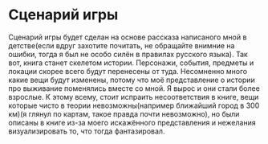 # Сценарий игры
Сценарий игры будет сделан на основе рассказа написаного мной в детстве(если вдруг захотите почитать, не обращайте внимние на ошибки, тогда я был не особо силён в правилах русского языка). 
Так вот, книга станет скелетом истории. Персонажи, события, предметы и локации скорее всего будут перенесены от туда. Несомненно много какие вещи будут изменены, потому что моё представление о истории про выживание
поменялись вместе со мной. Я вырос и они стали более взрослые. К этому всему, стоит испраить несоответствия в книге, вещи которые чисто в теории невозможны(например ближайший город в 300 км)(я глянул по картам,
такое правда почти невозможно), но были описаны в книге из-за моего искажённого представления и нежелания визуализировать то, что тогда фантазировал.

